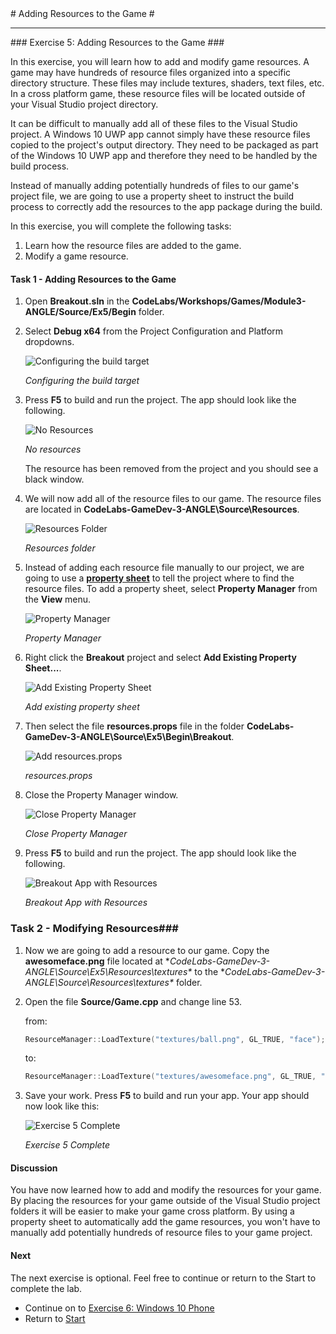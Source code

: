 ﻿<a name="HOLTop" />
# Adding Resources to the Game #

---


<a name="Exercise5" />
### Exercise 5: Adding Resources to the Game ###

In this exercise, you will learn how to add and modify game resources. A game may have hundreds of resource files organized into a specific directory structure.
These files may include textures, shaders, text files, etc. In a cross platform game, these resource files will be located outside of your Visual Studio project directory.

It can be difficult to manually add all of these files to the Visual Studio project. A Windows 10 UWP app cannot simply have these resource files copied to the project's output directory. They need to be packaged as part of the Windows 10 UWP app and therefore they need to be handled by the build process.

Instead of manually adding potentially hundreds of files to our game's project file, we are going to use a property sheet to instruct the build process to correctly add the resources to the app package during the build.

In this exercise, you will complete the following tasks:

1. Learn how the resource files are added to the game.
1. Modify a game resource.

#### Task 1 - Adding Resources to the Game ####

1. Open **Breakout.sln** in the **CodeLabs/Workshops/Games/Module3-ANGLE/Source/Ex5/Begin** folder.  

1. Select **Debug x64** from the Project Configuration and Platform dropdowns.

	![Configuring the build target](../../Images/ex2-debug-x64.PNG?raw=true "Configuring the build target")

	_Configuring the build target_

1. Press **F5** to build and run the project. The app should look like the following.

	![No Resources](../../Images/ex5-no-resources.png?raw=true "No Resources")

	_No resources_

    The resource has been removed from the project and you should see a black window.

1. We will now add all of the resource files to our game. The resource files are located in **CodeLabs-GameDev-3-ANGLE\Source\Resources**.

 	![Resources Folder](../../Images/ex5-resources-folder.png?raw=true "Resources Folder")

	_Resources folder_

1. Instead of adding each resource file manually to our project, we are going to use a **[property sheet](./Begin/Breakout/resources.props)** to tell the project where to find the resource files. To add a property sheet, select **Property Manager** from the **View** menu.

	![Property Manager](../../Images/ex5-property-manager.png?raw=true "Property Manager")

	_Property Manager_

1. Right click the **Breakout** project and select **Add Existing Property Sheet...**.

	![Add Existing Property Sheet](../../Images/ex5-property-manager.png?raw=true "Add Existing Property Sheet")

	_Add existing property sheet_

1. Then select the file **resources.props** file in the folder **CodeLabs-GameDev-3-ANGLE\Source\Ex5\Begin\Breakout**.

	![Add resources.props](../../Images/ex5-resourceprops.png?raw=true "resources.props")

	_resources.props_

1. Close the Property Manager window.

	![Close Property Manager](../../Images/ex5-close-property-manager.png?raw=true "Close Property Manager")

	_Close Property Manager_

1. Press **F5** to build and run the project. The app should look like the following.

	![Breakout App with Resources](../../Images/ex4-breakout-app-input.png?raw=true "Breakout App with Resources")

	_Breakout App with Resources_

### Task 2 - Modifying Resources###

1. Now we are going to add a resource to our game. Copy the **awesomeface.png** file located at **CodeLabs-GameDev-3-ANGLE\Source\Ex5\Resources\textures\** to the **CodeLabs-GameDev-3-ANGLE\Source\Resources\textures\** folder.

1. Open the file **Source/Game.cpp** and change line 53.

	from:

	````C++
	ResourceManager::LoadTexture("textures/ball.png", GL_TRUE, "face");
	````

	to:

	````C++
	ResourceManager::LoadTexture("textures/awesomeface.png", GL_TRUE, "face");
	````

1. Save your work. Press **F5** to build and run your app. Your app should now look like this:

	![Exercise 5 Complete](../../Images/ex5-end.png?raw=true "Ex5 Complete")

	_Exercise 5 Complete_

#### Discussion ####

You have now learned how to add and modify the resources for your game. By placing the resources for your game outside of the Visual Studio project folders it will be easier to make your game cross platform. By using a property sheet to automatically add the game resources, you won't have to manually add potentially
hundreds of resource files to your game project.


#### Next ####

The next exercise is optional. Feel free to continue or return to the Start to complete the lab.

- Continue on to [Exercise 6: Windows 10 Phone](../../Source/Ex6/README.md)
- Return to [Start](../../README.md)
